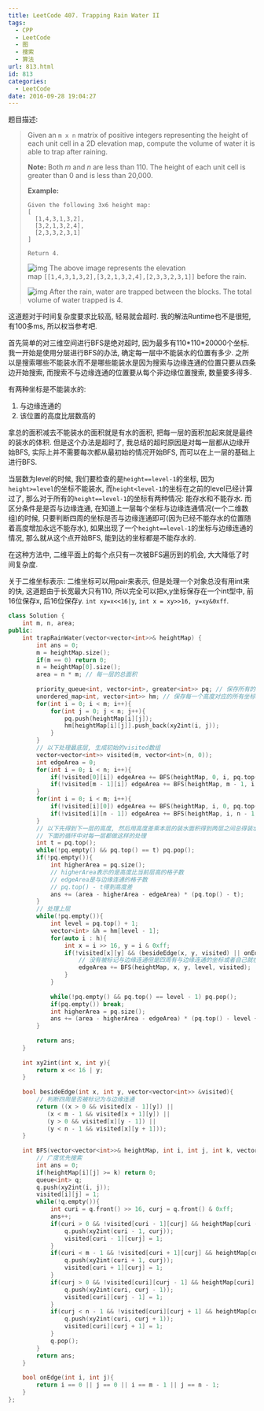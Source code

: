 ```yaml
---
title: LeetCode 407. Trapping Rain Water II
tags:
  - CPP
  - LeetCode
  - 图
  - 搜索
  - 算法
url: 813.html
id: 813
categories:
  - LeetCode
date: 2016-09-28 19:04:27
---
```

题目描述:

> Given an `m x n` matrix of positive integers representing the height of each unit cell in a 2D elevation map, compute the volume of water it is able to trap after raining.
>
> **Note:**
> Both *m* and *n* are less than 110. The height of each unit cell is greater than 0 and is less than 20,000.
>
> **Example:**
>
> ```
> Given the following 3x6 height map:
> [
>   [1,4,3,1,3,2],
>   [3,2,1,3,2,4],
>   [2,3,3,2,3,1]
> ]
>
> Return 4.
>
> ```
>
> ![img](https://leetcode.com/static/images/problemset/rainwater_empty.png)
> The above image represents the elevation map `[[1,4,3,1,3,2],[3,2,1,3,2,4],[2,3,3,2,3,1]]` before the rain.
>
> ![img](https://leetcode.com/static/images/problemset/rainwater_fill.png)
> After the rain, water are trapped between the blocks. The total volume of water trapped is 4.

这道题对于时间复杂度要求比较高, 轻易就会超时. 我的解法Runtime也不是很短, 有100多ms, 所以权当参考吧.

首先简单的对三维空间进行BFS是绝对超时, 因为最多有110\*110\*20000个坐标. 我一开始是使用分层进行BFS的办法, 确定每一层中不能装水的位置有多少. 之所以是搜索哪些不能装水而不是哪些能装水是因为搜索与边缘连通的位置只要从四条边开始搜索, 而搜索不与边缘连通的位置要从每个非边缘位置搜索, 数量要多得多.

有两种坐标是不能装水的:

1. 与边缘连通的
2. 该位置的高度比层数高的

拿总的面积减去不能装水的面积就是有水的面积, 把每一层的面积加起来就是最终的装水的体积. 但是这个办法是超时了, 我总结的超时原因是对每一层都从边缘开始BFS, 实际上并不需要每次都从最初始的情况开始BFS, 而可以在上一层的基础上进行BFS.

当层数为level的时候, 我们要检查的是`height==level-1`的坐标, 因为`height>=level`的坐标不能装水, 而`height<level-1`的坐标在之前的level已经计算过了, 那么对于所有的`height==level-1`的坐标有两种情况: 能存水和不能存水. 而区分条件是是否与边缘连通, 在知道上一层每个坐标与边缘连通情况(一个二维数组)的时候, 只要判断四周的坐标是否与边缘连通即可(因为已经不能存水的位置随着高度增加永远不能存水), 如果出现了一个`height==level-1`的坐标与边缘连通的情况, 那么就从这个点开始BFS, 能到达的坐标都是不能存水的.

在这种方法中, 二维平面上的每个点只有一次被BFS遍历到的机会, 大大降低了时间复杂度.

关于二维坐标表示: 二维坐标可以用pair来表示, 但是处理一个对象总没有用int来的快, 这道题由于长宽最大只有110, 所以完全可以把x,y坐标保存在一个int型中, 前16位保存x, 后16位保存y. `int xy=x<<16|y`, `int x = xy>>16, y=xy&0xff`.

```cpp
class Solution {
    int m, n, area;
public:
    int trapRainWater(vector<vector<int>>& heightMap) {
        int ans = 0;
        m = heightMap.size();
        if(m == 0) return 0;
        n = heightMap[0].size();
        area = n * m; // 每一层的总面积
        
        priority_queue<int, vector<int>, greater<int>> pq; // 保存所有的高度
        unordered_map<int, vector<int>> hm; // 保存每一个高度对应的所有坐标
        for(int i = 0; i < m; i++){
            for(int j = 0; j < n; j++){
                pq.push(heightMap[i][j]);
                hm[heightMap[i][j]].push_back(xy2int(i, j));
            }
        }
        // 以下处理最底层, 生成初始的visited数组
        vector<vector<int>> visited(m, vector<int>(n, 0));
        int edgeArea = 0;
        for(int i = 0; i < n; i++){
            if(!visited[0][i]) edgeArea += BFS(heightMap, 0, i, pq.top() + 1, visited);
            if(!visited[m - 1][i]) edgeArea += BFS(heightMap, m - 1, i, pq.top() + 1, visited);
        }
        for(int i = 0; i < m; i++){
            if(!visited[i][0]) edgeArea += BFS(heightMap, i, 0, pq.top() + 1, visited);
            if(!visited[i][n - 1]) edgeArea += BFS(heightMap, i, n - 1, pq.top() + 1, visited);
        }
        // 以下先得到下一层的高度, 然后用高度差乘本层的装水面积得到两层之间总得装水体积
        // 下面的循环中对每一层都做这样的处理
        int t = pq.top();
        while(!pq.empty() && pq.top() == t) pq.pop(); 
        if(!pq.empty()){
            int higherArea = pq.size();
            // higherArea表示的是高度比当前层高的格子数
            // edgeArea是与边缘连通的格子数
            // pq.top() - t得到高度差
            ans += (area - higherArea - edgeArea) * (pq.top() - t);
        }
        // 处理上层
        while(!pq.empty()){
            int level = pq.top() + 1;
            vector<int> &h = hm[level - 1];
            for(auto i : h){
                int x = i >> 16, y = i & 0xff;
                if(!visited[x][y] && (besideEdge(x, y, visited) || onEdge(x, y))){
                    // 没有被标记与边缘连通但是四周有与边缘连通的坐标或者自己就在边上
                    edgeArea += BFS(heightMap, x, y, level, visited);
                }
            }
            
            while(!pq.empty() && pq.top() == level - 1) pq.pop();
            if(pq.empty()) break;
            int higherArea = pq.size();
            ans += (area - higherArea - edgeArea) * (pq.top() - level + 1);
        }
        
        return ans;
    }
    
    int xy2int(int x, int y){
        return x << 16 | y;
    }
    
    bool besideEdge(int x, int y, vector<vector<int>> &visited){
        // 判断四周是否被标记为与边缘连通
        return ((x > 0 && visited[x - 1][y]) || 
           (x < m - 1 && visited[x + 1][y]) || 
           (y > 0 && visited[x][y - 1]) ||
           (y < n - 1 && visited[x][y + 1]));
    }
    
    int BFS(vector<vector<int>>& heightMap, int i, int j, int k, vector<vector<int>> &visited){
        // 广度优先搜索
        int ans = 0;
        if(heightMap[i][j] >= k) return 0;
        queue<int> q;
        q.push(xy2int(i, j));
        visited[i][j] = 1;
        while(!q.empty()){
            int curi = q.front() >> 16, curj = q.front() & 0xff;
            ans++;
            if(curi > 0 && !visited[curi - 1][curj] && heightMap[curi - 1][curj] < k){
                q.push(xy2int(curi - 1, curj));
                visited[curi - 1][curj] = 1;
            }
            if(curi < m - 1 && !visited[curi + 1][curj] && heightMap[curi + 1][curj] < k){
                q.push(xy2int(curi + 1, curj));
                visited[curi + 1][curj] = 1;
            }
            if(curj > 0 && !visited[curi][curj - 1] && heightMap[curi][curj - 1] < k){
                q.push(xy2int(curi, curj - 1));
                visited[curi][curj - 1] = 1;
            }
            if(curj < n - 1 && !visited[curi][curj + 1] && heightMap[curi][curj + 1] < k){
                q.push(xy2int(curi, curj + 1));
                visited[curi][curj + 1] = 1;
            }
            q.pop();
        }
        return ans;
    }
    
    bool onEdge(int i, int j){
        return i == 0 || j == 0 || i == m - 1 || j == n - 1;
    }
};
```

